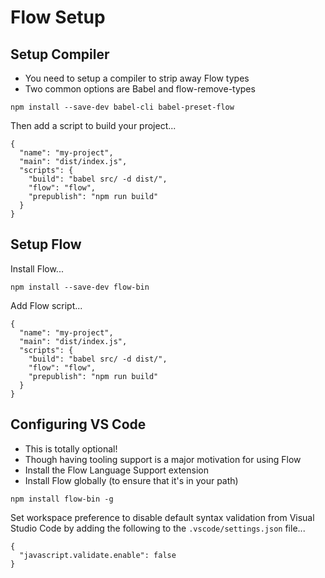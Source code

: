 
# Flow Setup

## Setup Compiler

* You need to setup a compiler to strip away Flow types
* Two common options are Babel and flow-remove-types

```
npm install --save-dev babel-cli babel-preset-flow
```

Then add a script to build your project...

```
{
  "name": "my-project",
  "main": "dist/index.js",
  "scripts": {
    "build": "babel src/ -d dist/",
    "flow": "flow",
    "prepublish": "npm run build"
  }
}
```

## Setup Flow

Install Flow...

```
npm install --save-dev flow-bin
```

Add Flow script...

```
{
  "name": "my-project",
  "main": "dist/index.js",
  "scripts": {
    "build": "babel src/ -d dist/",
    "flow": "flow",
    "prepublish": "npm run build"
  }
}
```

## Configuring VS Code

* This is totally optional!
 * Though having tooling support is a major motivation for using Flow
* Install the Flow Language Support extension
* Install Flow globally (to ensure that it's in your path)

```
npm install flow-bin -g
```

Set workspace preference to disable default syntax validation from Visual Studio Code by adding the following to the `.vscode/settings.json` file...

```
{
  "javascript.validate.enable": false
}
```
